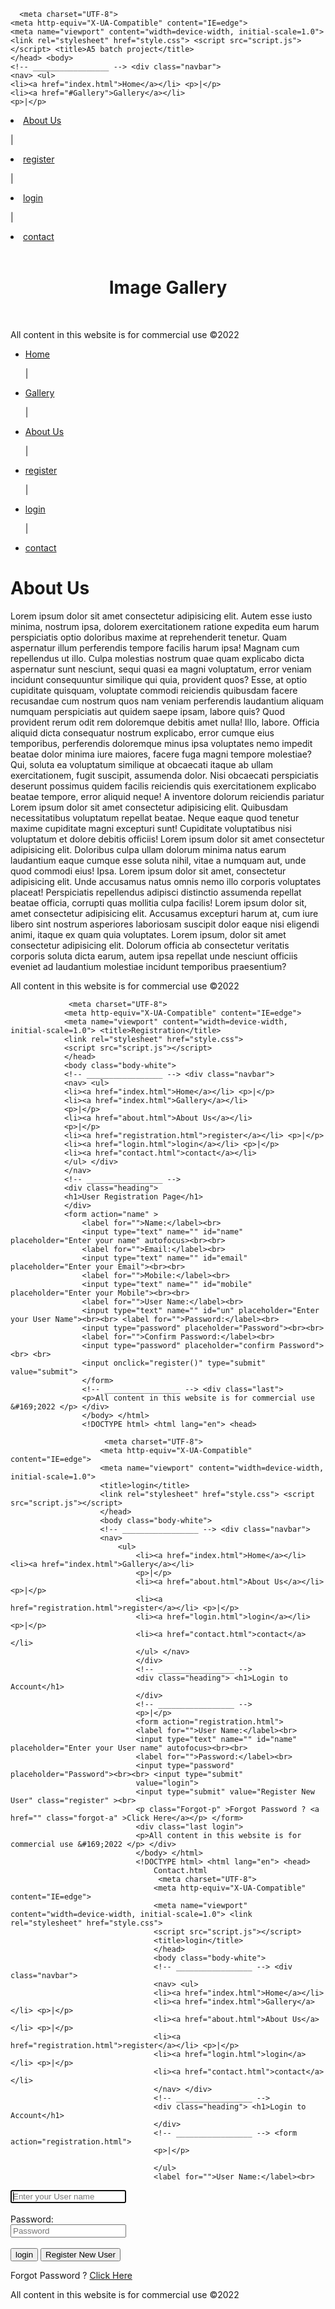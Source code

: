 
<!DOCTYPE html> <html lang="en"> <head>

      <meta charset="UTF-8">
    <meta http-equiv="X-UA-Compatible" content="IE=edge">
    <meta name="viewport" content="width=device-width, initial-scale=1.0">
    <link rel="stylesheet" href="style.css"> <script src="script.js"></script> <title>A5 batch project</title>
    </head> <body>
    <!-- _________________ --> <div class="navbar">
    <nav> <ul>
    <li><a href="index.html">Home</a></li> <p>|</p>
    <li><a href="#Gallery">Gallery</a></li>
    <p>|</p>
<li><a href="about.html">About Us</a></li> <p>|</p>
<li><a href="registration.html">register</a></li> <p>|</p>
<li><a href="login.html">login</a></li> <p>|</p>
<li><a href="contact.html">contact</a></li>
</ul> </nav>
</div>
<!-- _________________ -->
<div class="image-banner">
<img src="li1.jpg" alt="" class="one"> <img src="li2.jpeg" alt="" class="two">
</div>
<!-- _________________ -->
<h1 align="center" id="Gallery">Image Gallery</h1> <div class="image-gallery">
<div class="img-container"> <img src="li3.jpeg" alt=""> <img src="li3.jpeg" alt=""> <img src="li3.jpeg" alt=""> <img src="li3.jpeg" alt=""> <img src="li3.jpeg" alt=""> <img src="li3.jpeg" alt="">
</div> </div>
<!-- _________________ -->
<div class="last">
<p>All content in this website is for commercial use &#169;2022 </p> </div>
</body> </html>
<!DOCTYPE html> <html lang="en"> <head>
    <meta charset="UTF-8">
    <meta http-equiv="X-UA-Compatible" content="IE=edge">
    <meta name="viewport" content="width=device-width, initial-scale=1.0"> <link rel="stylesheet" href="style.css">
    <script src="script.js"></script>
    <title>About project</title>
    </head> <body>
    <!-- _________________ --> <div class="navbar">
    <nav> <ul>
    <li><a href="index.html">Home</a></li> <p>|</p>
    <li><a href="index.html">Gallery</a></li> <p>|</p>
    <li><a href="about.html">About Us</a></li> <p>|</p>
    <li><a href="registration.html">register</a></li>
    <p>|</p>
    <li><a href="login.html">login</a></li> <p>|</p>
    <li><a href="contact.html">contact</a></li>
    </ul> </nav>
    </div>
    <!-- _________________ -->
    <div class="heading"> <h1>About Us</h1>
    </div>
    <div class="detail-container"> <div class="details">
        <p>
            Lorem ipsum dolor sit amet consectetur adipisicing elit. Autem esse iusto minima, nostrum
            ipsa, dolorem exercitationem ratione expedita eum harum perspiciatis optio doloribus maxime at reprehenderit tenetur. Quam aspernatur illum perferendis tempore facilis harum ipsa! Magnam cum repellendus ut illo. Culpa molestias nostrum quae quam explicabo dicta aspernatur sunt nesciunt, sequi quasi ea magni voluptatum, error veniam incidunt consequuntur similique qui quia, provident quos? Esse, at optio cupiditate quisquam, voluptate commodi reiciendis quibusdam facere recusandae cum nostrum quos nam veniam perferendis laudantium aliquam numquam perspiciatis aut quidem saepe ipsam, labore quis? Quod provident rerum odit rem doloremque debitis amet nulla! Illo, labore. Officia aliquid dicta consequatur nostrum explicabo, error cumque eius temporibus, perferendis doloremque minus ipsa voluptates nemo impedit beatae dolor minima iure maiores, facere fuga magni tempore molestiae? Qui, soluta ea voluptatum similique at obcaecati itaque ab ullam exercitationem, fugit suscipit, assumenda dolor. Nisi obcaecati perspiciatis deserunt possimus quidem facilis reiciendis quis exercitationem explicabo beatae tempore, error aliquid neque! A inventore dolorum reiciendis pariatur Lorem ipsum dolor sit amet consectetur adipisicing elit. Quibusdam necessitatibus voluptatum repellat beatae. Neque eaque quod tenetur maxime cupiditate magni excepturi sunt! Cupiditate voluptatibus nisi voluptatum et dolore debitis officiis! Lorem ipsum dolor sit amet consectetur adipisicing elit. Doloribus culpa ullam dolorum minima natus earum laudantium eaque cumque esse soluta nihil, vitae a numquam aut, unde quod commodi eius! Ipsa. Lorem ipsum dolor sit amet, consectetur adipisicing elit. Unde accusamus natus omnis nemo illo corporis voluptates placeat! Perspiciatis repellendus adipisci distinctio assumenda repellat beatae officia, corrupti quas mollitia culpa facilis! Lorem ipsum
            dolor sit, amet consectetur adipisicing elit. Accusamus excepturi harum at, cum iure libero sint nostrum asperiores laboriosam suscipit dolor eaque nisi eligendi animi, itaque ex quam quia voluptates. Lorem ipsum, dolor sit amet consectetur adipisicing elit. Dolorum officia ab consectetur veritatis corporis soluta dicta earum, autem ipsa repellat unde nesciunt officiis eveniet ad laudantium molestiae incidunt temporibus praesentium?
            </p> </div>
            </div>
            <!-- _________________ --> <div class="last">
            <p>All content in this website is for commercial use &#169;2022 </p>
            </body> </html>
            </div>
            <!DOCTYPE html> <html lang="en"> <head>
            
                 <meta charset="UTF-8">
                <meta http-equiv="X-UA-Compatible" content="IE=edge">
                <meta name="viewport" content="width=device-width, initial-scale=1.0"> <title>Registration</title>
                <link rel="stylesheet" href="style.css">
                <script src="script.js"></script>
                </head>
                <body class="body-white">
                <!-- _________________ --> <div class="navbar">
                <nav> <ul>
                <li><a href="index.html">Home</a></li> <p>|</p>
                <li><a href="index.html">Gallery</a></li>
                <p>|</p>
                <li><a href="about.html">About Us</a></li>
                <p>|</p>
                <li><a href="registration.html">register</a></li> <p>|</p>
                <li><a href="login.html">login</a></li> <p>|</p>
                <li><a href="contact.html">contact</a></li>
                </ul> </div>
                </nav>
                <!-- _________________ -->
                <div class="heading">
                <h1>User Registration Page</h1>
                </div>
                <form action="name" >
                    <label for="">Name:</label><br>
                    <input type="text" name="" id="name" placeholder="Enter your name" autofocus><br><br>
                    <label for="">Email:</label><br>
                    <input type="text" name="" id="email" placeholder="Enter your Email"><br><br>
                    <label for="">Mobile:</label><br>
                    <input type="text" name="" id="mobile" placeholder="Enter your Mobile"><br><br>
                    <label for="">User Name:</label><br>
                    <input type="text" name="" id="un" placeholder="Enter your User Name"><br><br> <label for="">Password:</label><br>
                    <input type="password" placeholder="Password"><br><br>
                    <label for="">Confirm Password:</label><br>
                    <input type="password" placeholder="confirm Password"> <br> <br>
                    <input onclick="register()" type="submit" value="submit">
                    </form>
                    <!-- _________________ --> <div class="last">
                    <p>All content in this website is for commercial use &#169;2022 </p> </div>
                    </body> </html>
                    <!DOCTYPE html> <html lang="en"> <head>
                        
                         <meta charset="UTF-8">
                        <meta http-equiv="X-UA-Compatible" content="IE=edge">
                        <meta name="viewport" content="width=device-width, initial-scale=1.0">
                        <title>login</title>
                        <link rel="stylesheet" href="style.css"> <script src="script.js"></script>
                        </head>
                        <body class="body-white">
                        <!-- _________________ --> <div class="navbar">
                        <nav>
                            <ul>
                                <li><a href="index.html">Home</a></li> <li><a href="index.html">Gallery</a></li>
                                <p>|</p>
                                <li><a href="about.html">About Us</a></li> <p>|</p>
                                <li><a href="registration.html">register</a></li> <p>|</p>
                                <li><a href="login.html">login</a></li> <p>|</p>
                                <li><a href="contact.html">contact</a></li>
                                </ul> </nav>
                                </div>
                                <!-- _________________ -->
                                <div class="heading"> <h1>Login to Account</h1>
                                </div>
                                <!-- _________________ -->
                                <p>|</p>
                                <form action="registration.html">
                                <label for="">User Name:</label><br>
                                <input type="text" name="" id="name" placeholder="Enter your User name" autofocus><br><br>
                                <label for="">Password:</label><br>
                                <input type="password" placeholder="Password"><br><br> <input type="submit"
                                value="login">
                                <input type="submit" value="Register New User" class="register" ><br>
                                <p class="Forgot-p" >Forgot Password ? <a href="" class="forgot-a" >Click Here</a></p> </form>
                                <div class="last login">
                                <p>All content in this website is for commercial use &#169;2022 </p> </div>
                                </body> </html>
                                <!DOCTYPE html> <html lang="en"> <head>
                                    Contact.html
                                     <meta charset="UTF-8">
                                    <meta http-equiv="X-UA-Compatible" content="IE=edge">
                                    <meta name="viewport" content="width=device-width, initial-scale=1.0"> <link rel="stylesheet" href="style.css">
                                    <script src="script.js"></script>
                                    <title>login</title>
                                    </head>
                                    <body class="body-white">
                                    <!-- _________________ --> <div class="navbar">
                                    <nav> <ul>
                                    <li><a href="index.html">Home</a></li>
                                    <li><a href="index.html">Gallery</a></li> <p>|</p>
                                    <li><a href="about.html">About Us</a></li> <p>|</p>
                                    <li><a href="registration.html">register</a></li> <p>|</p>
                                    <li><a href="login.html">login</a></li> <p>|</p>
                                    <li><a href="contact.html">contact</a></li>
                                    </nav> </div>
                                    <!-- _________________ -->
                                    <div class="heading"> <h1>Login to Account</h1>
                                    </div>
                                    <!-- _________________ --> <form action="registration.html">
                                    <p>|</p>
                                    
                                    </ul>  
                                    <label for="">User Name:</label><br>
<input type="text" name="" id="name" placeholder="Enter your User name" autofocus><br><br> <label for="">Password:</label><br>
<input type="password" placeholder="Password"><br><br>
<input type="submit" value="login">
<input type="submit" value="Register New User" class="register" ><br>
<p class="Forgot-p" >Forgot Password ? <a href="" class="forgot-a" >Click Here</a></p> </form>
<div class="last login">
<p>All content in this website is for commercial use &#169;2022 </p> </div>
</body> </html>
                  
